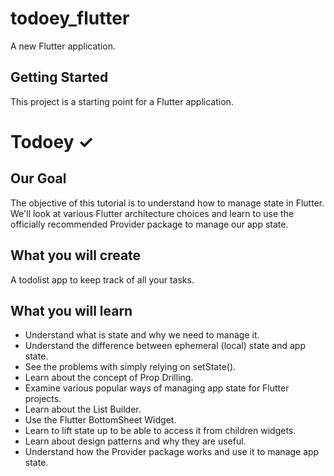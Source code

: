 # todoey_flutter

A new Flutter application.

## Getting Started

This project is a starting point for a Flutter application.

# Todoey ✓

## Our Goal

The objective of this tutorial is to understand how to manage state in Flutter. We'll look at various Flutter architecture choices and learn to use the officially recommended Provider package to manage our app state.


## What you will create

A todolist app to keep track of all your tasks.

## What you will learn

- Understand what is state and why we need to manage it.
- Understand the difference between ephemeral (local) state and app state.
- See the problems with simply relying on setState().
- Learn about the concept of Prop Drilling.
- Examine various popular ways of managing app state for Flutter projects.
- Learn about the List Builder.
- Use the Flutter BottomSheet Widget.
- Learn to lift state up to be able to access it from children widgets.
- Learn about design patterns and why they are useful.
- Understand how the Provider package works and use it to manage app state.
